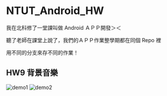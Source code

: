 # NTUT_Android_HW

我在北科修了一堂課叫做 Android ＡＰＰ開發＞＜<br>

聽了老師在課堂上說了，我們的ＡＰＰ作業整學期都在同個 Repo 裡<br>

用不同的分支來存不同的作業！

## HW9 背景音樂

![demo1](https://imgur.com/9HGL7Ep.png)
![demo2](https://imgur.com/O2mZxCO.png)